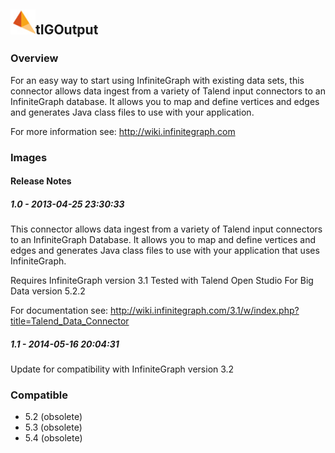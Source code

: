 ## <img src='./logo.jpg' width='40' height='40'>tIGOutput

### Overview
For an easy way to start using InfiniteGraph with existing data sets, this connector allows data ingest from a variety of Talend input connectors to an InfiniteGraph database.  It allows you to map and define vertices and edges and generates Java class files to use with your application.

For more information see: <link> http://wiki.infinitegraph.com</link>
### Images




#### Release Notes

##### 1.0 - 2013-04-25 23:30:33
This connector allows data ingest from a variety of Talend input connectors to an InfiniteGraph Database.  It allows you to map and define vertices and edges and generates Java class files to use with your application that uses InfiniteGraph.

Requires InfiniteGraph version 3.1
Tested with Talend Open Studio For Big Data version 5.2.2

For documentation see:  http://wiki.infinitegraph.com/3.1/w/index.php?title=Talend_Data_Connector
##### 1.1 - 2014-05-16 20:04:31
Update for compatibility with InfiniteGraph version 3.2
### Compatible
 -  5.2 (obsolete)
 -   5.3 (obsolete)
 -   5.4 (obsolete)